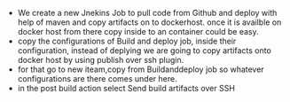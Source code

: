 - We create a new Jnekins Job to pull code from Github and deploy with help of maven and copy artifacts on to dockerhost. once it is availble on docker host from there copy inside to an container could be easy.
- copy the configurations of Build and deploy job, inside their configuration, instead of deplying we are going to copy artifacts onto docker host by using publish over ssh plugin.
- for that go to new iteam,copy from Buildanddeploy job so whatever configurations are there comes under here.
- in the post build action select Send build artifacts over SSH

